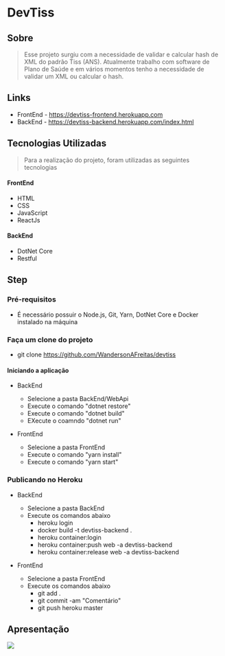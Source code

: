 # DevTiss

## Sobre
> Esse projeto surgiu com a necessidade de validar e calcular hash de XML do padrão Tiss (ANS). Atualmente trabalho com software de Plano de Saúde e em vários momentos tenho a necessidade de validar um XML ou calcular o hash.

## Links
 * FrontEnd - https://devtiss-frontend.herokuapp.com
 * BackEnd - https://devtiss-backend.herokuapp.com/index.html

## Tecnologias Utilizadas
> Para a realização do projeto, foram utilizadas as seguintes tecnologias
  
  <h4>FrontEnd</h4>
  <ul>
    <li>HTML</li>
    <li>CSS</li>
    <li>JavaScript</li>
    <li>ReactJs</li>
  </ul>

  <h4>BackEnd</h4>
  <ul>
    <li>DotNet Core</li>
    <li>Restful</li>
  </ul>

## Step
### Pré-requisitos
* É necessário possuir o Node.js, Git, Yarn, DotNet Core e Docker instalado na máquina

### Faça um clone do projeto
* git clone https://github.com/WandersonAFreitas/devtiss

#### Iniciando a aplicação
  * BackEnd
    * Selecione a pasta BackEnd/WebApi
    * Execute o comando "dotnet restore"
    * Execute o comando "dotnet build"
    * EXecute o coamndo "dotnet run"
    
  * FrontEnd
    * Selecione a pasta FrontEnd
    * Execute o comando "yarn install"
    * Execute o comando "yarn start"

### Publicando no Heroku

  * BackEnd
    * Selecione a pasta BackEnd
    * Execute os comandos abaixo 
      * heroku login
      * docker build -t devtiss-backend .
      * heroku container:login
      * heroku container:push web -a devtiss-backend
      * heroku container:release web -a devtiss-backend
      
  * FrontEnd
    * Selecione a pasta FrontEnd
    * Execute os comandos abaixo
      * git add .
      * git commit -am "Comentário"
      * git push heroku master
 
## Apresentação
 <img src="https://user-images.githubusercontent.com/14041111/86984100-04d24180-c164-11ea-8a87-efa4e696bdd6.gif">

